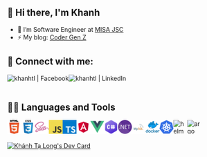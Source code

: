 ## 👋 Hi there, I'm Khanh


- 🔭 I’m Software Engineer at [MISA JSC](https://www.misa.vn/)
- ⚡ My blog: [Coder Gen Z](https://codergenz.net/)
##  🤝 Connect with me:

[<img align="left" alt="khanhtl | Facebook" src="https://img.shields.io/badge/Facebook-1877F2?style=for-the-badge&logo=facebook&logoColor=white" />](https://www.facebook.com/talongkhanh/)
[<img align="left" alt="khanhtl | LinkedIn" src="https://img.shields.io/badge/LinkedIn-0077B5?style=for-the-badge&logo=linkedin&logoColor=white" />](https://www.linkedin.com/in/khanhtl/)
<br />
<br />
## 👨‍💻 Languages and Tools

<img title="HTML 5" align="left" alt="HTML5" height="32" width="32" src="https://raw.githubusercontent.com/github/explore/80688e429a7d4ef2fca1e82350fe8e3517d3494d/topics/html/html.png" />
<img title="CSS 3" align="left" alt="CSS3" height="32" width="32" src="https://raw.githubusercontent.com/github/explore/80688e429a7d4ef2fca1e82350fe8e3517d3494d/topics/css/css.png" />
<img title="SCSS" align="left" alt="Sass" height="32" width="32" src="https://raw.githubusercontent.com/github/explore/80688e429a7d4ef2fca1e82350fe8e3517d3494d/topics/sass/sass.png" />
<img title="Javascript" align="left" alt="JS"height="32" width="32" src="https://raw.githubusercontent.com/github/explore/80688e429a7d4ef2fca1e82350fe8e3517d3494d/topics/javascript/javascript.png" />
<img title="Typescript" align="left" alt="Typescript"height="32" width="32" src="https://raw.githubusercontent.com/github/explore/80688e429a7d4ef2fca1e82350fe8e3517d3494d/topics/typescript/typescript.png" />
<img title="Angular" align="left" alt="Angular"height="32" width="32" src="https://raw.githubusercontent.com/github/explore/80688e429a7d4ef2fca1e82350fe8e3517d3494d/topics/angular/angular.png" />
<img title="Vue JS" align="left" alt="Angular"height="32" width="32" src="https://raw.githubusercontent.com/github/explore/80688e429a7d4ef2fca1e82350fe8e3517d3494d/topics/vue/vue.png" />
<img title="C #" align="left" alt="csharp"height="32" width="32" src="https://raw.githubusercontent.com/github/explore/80688e429a7d4ef2fca1e82350fe8e3517d3494d/topics/csharp/csharp.png" />
<img title=".Net Core" align="left" alt="dotnet"height="32" width="32" src="https://raw.githubusercontent.com/github/explore/93d8a67084f94b2a444e510199a6e7622e5b09a3/topics/dotnet/dotnet.png" />
<img title="Mysql" align="left" alt="mysql"height="32" width="32" src="https://raw.githubusercontent.com/github/explore/80688e429a7d4ef2fca1e82350fe8e3517d3494d/topics/mysql/mysql.png" />
<img title="Docker" align="left" alt="docker"height="32" width="32" src="https://raw.githubusercontent.com/github/explore/80688e429a7d4ef2fca1e82350fe8e3517d3494d/topics/docker/docker.png" />
<img title="Kubernetes" align="left" alt="kubernetes"height="32" width="32" src="https://raw.githubusercontent.com/github/explore/80688e429a7d4ef2fca1e82350fe8e3517d3494d/topics/kubernetes/kubernetes.png" />
<img title="Helm" align="left" alt="helm"height="32" width="32" src="https://raw.githubusercontent.com/kturcios/helm-ts/master/helm-icon-color.png" />
<img title="Argo CD" align="left" alt="argo cd"height="32" width="32" src="https://avatars.githubusercontent.com/u/30269780?s=200&v=4" />

<br />
<br /> 
<a href="https://app.daily.dev/khanhtl">
<br /> 
<img src="https://api.daily.dev/devcards/355e1c48f2ee400ba41a6aae1480a2d1.png?r=j6e" width="200" alt="Khánh Tạ Long's Dev Card"/></a>
